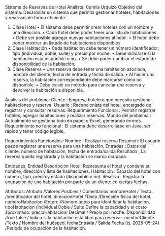 Sistema de Reservas de Hotel
Analista: Camila Urquizo 
Objetivo del sistema:
Desarrollar un sistema que permita gestionar hoteles, habitaciones y reservas de forma eficiente.
1. Clase Hotel
•	El sistema debe permitir crear hoteles con un nombre y una dirección.
•	Cada hotel debe poder tener una lista de habitaciones.
•	Debe ser posible agregar nuevas habitaciones al hotel.
•	El hotel debe poder mostrar un listado de habitaciones disponibles.
2. Clase Habitación
•	Cada habitación debe tener un número identificador, tipo (individual, doble, suite) y precio por noche.
•	Debe indicarse si la habitación está disponible o no.
•	Se debe poder cambiar el estado de disponibilidad de la habitación.
3. Clase Reserva
•	Una reserva debe tener una habitación asociada, nombre del cliente, fecha de entrada y fecha de salida.
•	Al hacer una reserva, la habitación correspondiente debe marcarse como no disponible.
•	Debe existir un método para cancelar una reserva y devolver la habitación a disponible.

Análisis del problema:
Cliente	: Empresa hotelera que necesita gestionar habitaciones y reserva.
Usuario :	Recepcionista del hotel, encargado de registrar y consultar reservas.
Requerimiento Funcional : Permitir registrar hoteles, agregar habitaciones y realizar reservas.
Mundo del problema : Actualmente se gestiona todo en papel o Excel, generando errores.
Requerimiento no funcional : El sistema debe desarrollarse en Java, ser rápido y tener código legible.

Requerimientos Funcionales:
Nombre :	Realizar reserva
Resumen:	El usuario puede registrar una reserva para una habitación.
Entradas :	Datos del cliente, número de habitación, fecha de entrada/salida
Resultado :	La reserva queda registrada y la habitación se marca ocupada.

Entidades:
Entidad	Descripción
Hotel: Representa el hotel y contiene su nombre, dirección y lista de habitaciones.
Habitación : Espacio del hotel con número, tipo, precio y estado (disponible o no).
Reserva	: Registra la ocupación de una habitación por parte de un cliente en ciertas fechas.

Atributos:
Atributo	/Valores Posibles	/ Comentarios
nombreHotel	 / Texto   /Identificador del hotel.
direccionHotel	/Texto  /Dirección física del hotel.
numeroHabitacion /Entero	/Número único para identificar la habitación.
tipoHabitacion	/Individual  Doble / Suite	Define la capacidad y el costo aproximado.
precioHabitacion/	Decimal  /	Precio por noche.
Disponibilidad	/true  false /	Indica si la habitación está libre para reservar.
nombreCliente	/Texto  /	Nombre del huésped.
fechaEntrada / Salida	Fecha (ej. 2025-05-24)	/Periodo de ocupación de la habitación.

